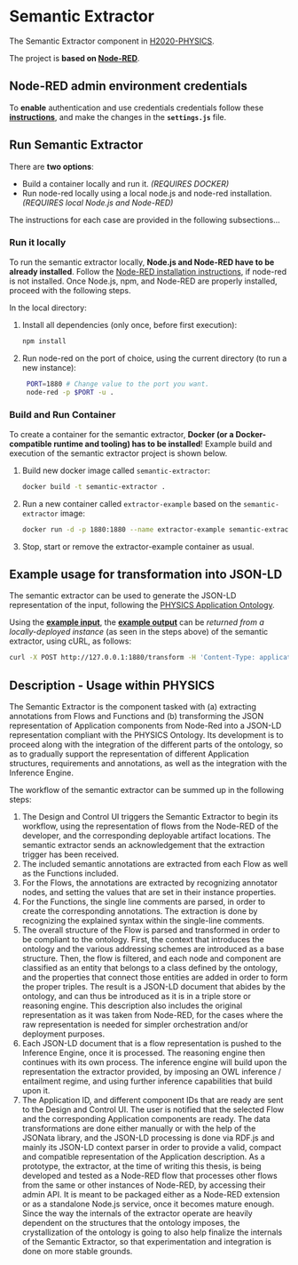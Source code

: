 # Semantic Extractor
The Semantic Extractor component in [H2020-PHYSICS][physics].

The project is **based on [Node-RED][node-red]**.

## Node-RED admin environment credentials

To **enable** authentication and use credentials credentials follow these **[instructions][node-red-admin-auth]**, and make the changes in the **`settings.js`** file.


## Run Semantic Extractor
There are **two options**:
* Build a container locally and run it. *(REQUIRES DOCKER)*
* Run node-red locally using a local node.js and node-red installation. *(REQUIRES local Node.js and Node-RED)*

The instructions for each case are provided in the following subsections...

### Run it locally
To run the semantic extractor locally, **Node.js and Node-RED have to be already installed**. Follow the [Node-RED installation instructions][node-red-install], if node-red is not installed. Once Node.js, npm, and Node-RED are properly installed, proceed with the following steps.

In the local directory:
1. Install all dependencies (only once, before first execution):
    ```bash
    npm install
    ```
2. Run node-red on the port of choice, using the current directory (to run a new instance):
   ```bash
    PORT=1880 # Change value to the port you want.
    node-red -p $PORT -u .
    ```

### Build and Run Container
To create a container for the semantic extractor, **Docker (or a Docker-compatible runtime and tooling) has to be installed**! Example build and execution of the semantic extractor project is shown below.
1. Build new docker image called `semantic-extractor`:
    ```bash
    docker build -t semantic-extractor . 
    ```
2. Run a new container called `extractor-example` based on the `semantic-extractor` image:
    ```bash
    docker run -d -p 1880:1880 --name extractor-example semantic-extractor
    ```
3. Stop, start or remove the extractor-example container as usual.

## Example usage for transformation into JSON-LD

The semantic extractor can be used to generate the JSON-LD representation of the input, following the [PHYSICS Application Ontology][physics-ontology].

Using the [**example input**][example-input], the [**example output**][example-output] can be *returned from a locally-deployed instance* (as seen in the steps above) of the semantic extractor, using cURL, as follows:

```bash
curl -X POST http://127.0.0.1:1880/transform -H 'Content-Type: application/json' --data-binary "@examples/helloFunctionV2DEoutput.json"
```

## Description - Usage within PHYSICS

The Semantic Extractor is the component tasked with (a) extracting annotations from Flows and Functions and (b) transforming the JSON representation of Application components from Node-Red into a JSON-LD representation compliant with the PHYSICS Ontology. Its development is to proceed along with the integration of the different parts of the ontology, so as to gradually support the representation of different Application structures, requirements and annotations, as well as the integration with the Inference Engine.

The workflow of the semantic extractor can be summed up in the following steps:
1.	The Design and Control UI triggers the Semantic Extractor to begin its workflow, using the representation of flows from the Node-RED of the developer, and the corresponding deployable artifact locations. The semantic extractor sends an acknowledgement that the extraction trigger has been received.
2.	The included semantic annotations are extracted from each Flow as well as the Functions included.
3.	For the Flows, the annotations are extracted by recognizing annotator nodes, and setting the values that are set in their instance properties.
4.	For the Functions, the single line comments are parsed, in order to create the corresponding annotations. The extraction is done by recognizing the explained syntax within the single-line comments.
5.	The overall structure of the Flow is parsed and transformed in order to be compliant to the ontology. First, the context that introduces the ontology and the various addressing schemes are introduced as a base structure. Then, the flow is filtered, and each node and component are classified as an entity that belongs to a class defined by the ontology, and the properties that connect those entities are added in order to form the proper triples. The result is a JSON-LD document that abides by the ontology, and can thus be introduced as it is in a triple store or reasoning engine. This description also includes the original representation as it was taken from Node-RED, for the cases where the raw representation is needed for simpler orchestration and/or deployment purposes.
6.	Each JSON-LD document that is a flow representation is pushed to the Inference Engine, once it is processed. The reasoning engine then continues with its own process. The inference engine will build upon the representation the extractor provided, by imposing an OWL inference / entailment regime, and using further inference capabilities that build upon it.
7.	The Application ID, and different component IDs that are ready are sent to the Design and Control UI. The user is notified that the selected Flow and the corresponding Application components are ready.
The data transformations are done either manually or with the help of the JSONata library, and the JSON-LD processing is done via RDF.js and mainly its JSON-LD context parser in order to provide a valid, compact and compatible representation of the Application description. As a prototype, the extractor, at the time of writing this thesis, is being developed and tested as a Node-RED flow that processes other flows from the same or other instances of Node-RED, by accessing their admin API. It is meant to be packaged either as a Node-RED extension or as a standalone Node.js service, once it becomes mature enough. Since the way the internals of the extractor operate are heavily dependent on the structures that the ontology imposes, the crystallization of the ontology is going to also help finalize the internals of the Semantic Extractor, so that experimentation and integration is done on more stable grounds.


[physics]: https://physics-faas.eu/
[node-red]: https://nodered.org/
[node-red-admin-auth]: https://nodered.org/docs/user-guide/runtime/securing-node-red#usernamepassword-based-authentication
[settings-example]: /settings.example.js
[node-red-install]: https://nodered.org/docs/getting-started/local
[physics-ontology]: https://github.com/styltsars96/H2020-PHYSICS-App-Ontology
[example-input]: ./examples/helloFunctionV2DEoutput.json
[example-output]: ./examples/SEoutput_SimpleApp_HelloFunctionV2.json